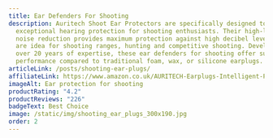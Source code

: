 ```yaml
---
title: Ear Defenders For Shooting
description: Auritech Shoot Ear Protectors are specifically designed to provide
  exceptional hearing protection for shooting enthusiasts. Their high-level
  noise reduction provides maximum protection against high decibel levels and
  are idea for shooting ranges, hunting and competitive shooting. Developed with
  over 20 years of expertise, these ear defenders for shooting offer superior
  performance compared to traditional foam, wax, or silicone earplugs.
articleLink: /posts/shooting-ear-plugs/
affiliateLink: https://www.amazon.co.uk/AURITECH-Earplugs-Intelligent-Protection-shooting/dp/B06XHK1LVX?maas=maas_adg_C19F75B350CB809C46E0BAE1ECF3F32D_afap_abs&ref_=aa_maas&tag=maas
imageAlt: Ear protection for shooting
productRating: "4.2"
productReviews: "226"
badgeText: Best Choice
image: /static/img/shooting_ear_plugs_300x190.jpg
order: 2
---
```

